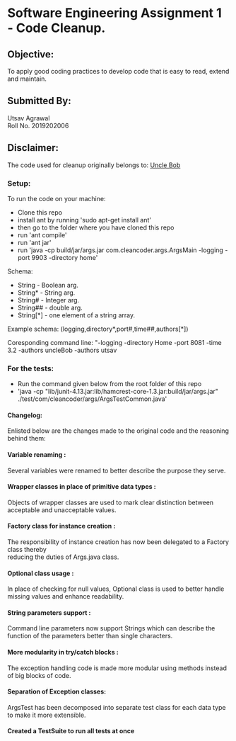 # Software Engineering Assignment 1 - Code Cleanup.
## Objective:
To apply good coding practices to develop code that is easy to read, extend and maintain.
 
 ## Submitted By:
   Utsav Agrawal  
   Roll No. 2019202006
 
## Disclaimer:
The code used for cleanup originally belongs to: [Uncle Bob](https://github.com/unclebob/javaargs)

### Setup:
To run the code on your machine:
    
   * Clone this repo 
   * install ant by running 'sudo apt-get install ant'
   * then go to the folder where you have cloned this repo
   * run 'ant compile'
   * run 'ant jar'
   * run 'java -cp build/jar/args.jar com.cleancoder.args.ArgsMain -logging -port 9903 -directory home'
      
   Schema:
   - String    - Boolean arg.
   - String*   - String arg.
   - String#   - Integer arg.
   - String##  - double arg.
   - String[*] - one element of a string array.
      
   Example schema: (logging,directory*,port#,time##,authors[*])
      
   Coresponding command line: 
   "-logging -directory Home -port 8081 -time 3.2 -authors uncleBob -authors utsav

      
### For the tests:
   * Run the command given below from the root folder of this repo
   * 'java -cp "lib/junit-4.13.jar:lib/hamcrest-core-1.3.jar:build/jar/args.jar"
    ./test/com/cleancoder/args/ArgsTestCommon.java'
    
#### Changelog:
   Enlisted below are the changes made to the original code and the reasoning behind them:
        
#### Variable renaming : 
   Several variables were renamed to better describe the purpose they serve.
        
#### Wrapper classes in place of primitive data types :
   Objects of wrapper classes are used to mark clear distinction between acceptable and unacceptable
    values.
        
#### Factory class for instance creation :
   The responsibility of instance creation has now been delegated to a Factory class thereby  
    reducing the duties of Args.java class.
        
#### Optional class usage :
   In place of checking for null values, Optional class is used to better handle missing values 
   and enhance readability.
        
#### String parameters support :
   Command line parameters now support Strings which can describe the function of the parameters 
   better than single characters.  
        
#### More modularity in try/catch blocks : 
   The exception handling code is made more modular using methods instead of big blocks of code.
        
#### Separation of Exception classes:
   ArgsTest has been decomposed into separate test class for each data type to make it more 
   extensible. 
        
#### Created a TestSuite to run all tests at once